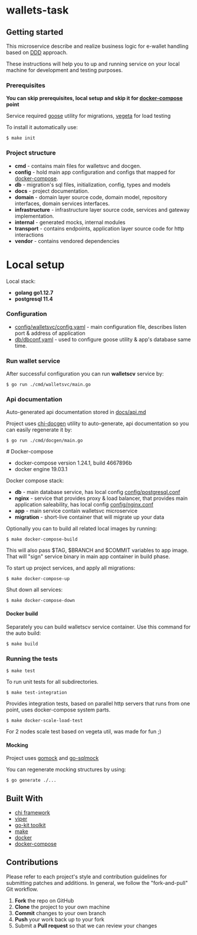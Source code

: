 # wallets-task

## Getting started

This microservice describe and realize business logic for e-wallet handling based on [DDD](https://dddcommunity.org) approach.

These instructions will help you to up and running service on your local machine for development and testing purposes.

### Prerequisites

**You can skip prerequisites, local setup and skip it for [docker-compose](#compose) point**

Service required [goose](https://github.com/steinbacher/goose) utility for migrations, [vegeta](https://github.com/tsenart/vegeta) for load testing

To install it automatically use:

```
$ make init
```

### Project structure

- **cmd** - contains main files for walletsvc and docgen.
- **config** - hold main app configuration and configs that mapped for [docker-compose](#compose).
- **db** - migration's sql files, initialization, config, types and models
- **docs** - project documentation.
- **domain** - domain layer source code, domain model, repository interfaces, domain services interfaces.
- **infrastructure** - infrastructure layer source code, services and gateway implementation.
- **internal** - generated mocks, internal modules
- **transport** - contains endpoints, application layer source code for http interactions
- **vendor** - contains vendored dependencies 

# Local setup 

Local stack:

- **golang go1.12.7**
- **postgresql 11.4**


### Configuration

- [config/walletsvc/config.yaml](config/walletsvc/config.yaml) - main configuration file, describes listen port & address of application 
- [db/dbconf.yaml](db/dbconf.yaml) - used to configure goose utility & app's database same time. 

### Run wallet service

After successful configuration you can run **walletscv** service by: 

```shell
$ go run ./cmd/walletsvc/main.go
```

### Api documentation 

Auto-generated api documentation stored in [docs/api.md](docs/api.md)

Project uses [chi-docgen](http://github.com/go-chi/docgen) utility to auto-generate, api documentation so you can easily regenerate it by:

```shell
$ go run ./cmd/docgen/main.go
```

#<a name="compose"></a> Docker-compose

- docker-compose version 1.24.1, build 4667896b
- docker engine 19.03.1

Docker compose stack:

- **db** - main database service, has local config [config/postgresql.conf](config/postgresql.conf)
- **nginx** - service that provides proxy & load balancer, that provides main application saleability, has local config [config/nginx.conf](config/nginx.conf)
- **app** - main service contain walletsvc microservice
- **migration** - short-live container that will migrate up your data

Optionally you can to build all related local images by running:

```shell
$ make docker-compose-build
```

This will also pass $TAG, $BRANCH and $COMMIT variables to app image. That will "sign" service binary in main app container in build phase.

 
To start up project services, and apply all migrations:

```shell
$ make docker-compose-up
```  

Shut down all services:

```shell
$ make docker-compose-down
``` 


#### Docker build

Separately you can build walletscv service container. Use this command for the auto build:
```shell
$ make build
```  

### Running the tests

```shell
$ make test
``` 
To run unit tests for all subdirectories.

```shell
$ make test-integration
```
Provides integration tests, based on parallel http servers that runs from one point, uses docker-compose system parts.

```shell
$ make docker-scale-load-test
```
For 2 nodes scale test based on vegeta util, was made for fun ;)

#### Mocking
Project uses [gomock](https://github.com/golang/mock) and [go-sqlmock](https://github.com/DATA-DOG/go-sqlmock) 

You can regenerate mocking structures by using:
```shell
$ go generate ./...
```

## Built With
- [chi framework](https://github.com/go-chi/chi)
- [viper](https://github.com/spf13/viper)
- [go-kit toolkit](https://gokit.io)
- [make](https://www.gnu.org/s/make/manual/make.html)
- [docker](https://www.docker.com)
- [docker-compose](https://docs.docker.com/compose/)

## Contributions

Please refer to each project's style and contribution guidelines for submitting patches and additions. In general, we follow the "fork-and-pull" Git workflow.

 1. **Fork** the repo on GitHub
 2. **Clone** the project to your own machine
 3. **Commit** changes to your own branch
 4. **Push** your work back up to your fork
 5. Submit a **Pull request** so that we can review your changes